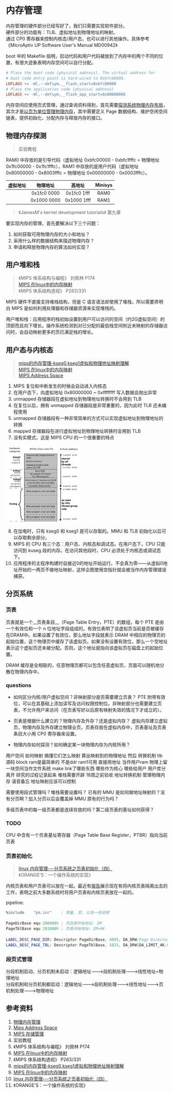 # 内存管理

内存管理的硬件部分已经写好了，我们只需要实现软件部分。  
硬件部分的功能有：TLB、虚拟地址到物理地址的映射。  
通过 CP0 寄存器来控制内核态/用户态，也可以进行其他操作。具体参考《MicroAptiv UP Software User's Manual MD00942》

boot 中的 Makefile 指明，启动代码和用户代码被放到了内存中的两个不同的位置，有很大迹象表明内存空间可以自行分配。
```makefile
# Place the boot code (physical address). The virtual address for
# boot code entry point is hard-wired to 0x9fc00000.
LDFLAGS += -Wl,--defsym,__flash_start=0xbfc00000
# Place the application code (physical address)
LDFLAGS += -Wl,--defsym,__flash_app_start=0x80000000
```

内存空间应使用页式管理，通过查询资料得到，首先需要[探测系统物理内存布局][1]，其次才是[以页为单位管理物理内存][2]，其中需要定义 Page 数据结构、维护空闲空间链表，提供初始化、分配内存与释放内存的接口。

## 物理内存探测

> 实验教程

RAM0 中存放的是引导代码（虚拟地址 0xbfc00000 - 0xbfc1fffc = 物理地址 0x1fc00000 - 0x1fc1fffc），RAM1 中存放的是用户代码（虚拟地址 0x80000000 - 0x8003fffc = 物理地址 0x00000000 - 0x0003fffc）。

| 虚拟地址        | 物理地址        | 高地址         | Minisys                   |
|:-------------:|:-------------:|:-------------:|:---------------------------:|
|             | 0x1fc0 0000 | 0x1fc0 1fff | RAM0                      |
|             | 0x1000 0000 | 0x1000 1fff | RAM1                      |

> 《JamesM's kernel development tutorials》 第九章  


要实现内存的管理，首先要解决以下三个问题：

1. 如何获取可用物理内存的大小和地址？
2. 采用什么样的数据结构来描述物理内存？
3. 申请和释放物理内存的算法如何实现？



## 用户堆和栈

> 《MIPS 体系结构与编程》 刘佩林 P174  
> [MIPS 在linux中的内存映射][3]  
> 《MIPS 体系结构透视》 P263/331

MIPS 硬件不直接支持堆栈结构，但是 C 语言语法却使用了堆栈，所以需要弄明白 MIPS 是如何利用处理器和存储器资源来实现堆栈的。

用户堆和栈：应用程序的栈初始设置到用户可以访问的空间（约2G虚拟空间）的顶部而且向下增长。操作系统检测到对已分配的最低栈空间附近未映射的存储器访问时，会自动映射更多的页已满足栈的增长。

## 用户态与内核态

> [mips的内存管理-kseg0,kseg1虚拟和物理地址映射理解][4]  
> [MIPS 在linux中的内存映射][5]  
> [MIPS Address Space][6]  
> 
1. MIPS 复位和中断发生的时候会自动进入内核态  
2. 在用户态下，向虚拟地址 0x80000000 \~ 0xffffffff 写入数据会抛出异常  
3. unmapped 存储器段在虚拟地址到物理地址转换时不会用到 TLB  
4. 在复位以后，拥有 unmapped 存储器段是非常重要的，因为此时 TLB 还未编程使用  
5. unmapped 存储器段有一种非常简单的方式可以实现虚拟地址到物理地址的转换  
6. mapped 存储器段在进行虚拟地址到物理地址转换时会用到 TLB
7. 没有实模式，这是 MIPS CPU 的一个很重要的特点


<!-- ![内存布局](fig/内存布局.png) -->
<img src="fig/内存布局.png" width = "230" div align=center />

8. 在加电时，只有 kseg0 和 kseg1 是可以存取的。MMU 和 TLB 初始化以后可以存取剩余部分。
9. MIPS 的 CPU 有三个态：用户态、内核态和调试态。在用户态下，CPU 只能访问到 kuseg 段的内存。在访问其他段时，CPU 必须处于内核态或调试态下。
10. 应用程序的主程序构建时自接近0的地址开始运行。不会真为零——从虚拟0地址开始的一两页不做地址映射，这样企图使用空指针就会被当作内存管理错误捕获。

## 分页系统

### 页表

页表就是一个\_\_页表条目\_\_（Page Table Entry，PTE）的数组，每个 PTE 是由一个有效位和一个 n 位地址字段组成的。有效位表明了该虚拟页当前是否被缓存在DRAM中。如果设置了有效位，那么地址字段就表示 DRAM 中相应的物理页的起始位置，这个物理页中缓存了该虚拟页。如果没有设置有效位，那么一个空地址表示这个虚拟页还未被分配。否则，这个地址就指向该虚拟页在磁盘上的起始位置。

DRAM 缓存是全相联的，任意物理页都可以包含任意虚拟页，页面可以随机地分散在物理内存中。

### questions

- 如何区分内核/用户虚拟空间？非映射部分是否需要建立页表？
PTE 附带有效位，可以在其基础上添加读写及访问权限控制位。非映射部分也需要建立页表，不允许用户来访问（在页表写好以后原有映射失效的情况下才成立的）。
- 页表是根据什么建立的？物理内存及外存？还是虚拟内存？
虚拟内存建立虚拟页，物理内存及外存建立物理业页，页表存放在虚拟内存中，页表基址及页表条目大小用 CP0 寄存器来设置。

- 物理内存如何探测？如何确定某一块物理内存为内核所用？

用户空间 如何映射
搞懂它们怎么映射
算出映射到的物理地址 然后
转换机制
tlb 源码
block ram是最简单的 不是ddr
ram1可用 直接用地址 当作用户ram
物理上留一块空间当作文件系统
make link了哪些东西 哪些作为核心 哪些给用户 用户库分离开
研究的过程记录起来
堆栈需要开辟
18周之前验收
地址转换机制 管理物理内存 语音备忘
地址映射应该可以控制

需要使用段式管理吗？堆栈需要设置吗？
已有的 MMU 是如何做地址映射的？没有分页啊？加入分页以后会覆盖掉 MMU 原有的行为吗？

多级页表中的每一级页表都是连续存放的吗？第二级页表的基址如何获得？

### TODO

CPU 中含有一个页表基址寄存器（Page Table Base Register，PTBR）指向当前页表


### 页表初始化

> [linux 内存管理---分页系统之页表初始化（四）][7]  
> 《ORANGE’S：一个操作系统的实现》

内核页表和用户页表可以放在一起。最近有[报告][8]展示现在有将内核页表隔离出去的工作，表明之前大多数系统时将用户页表和内核页表放在一起的。

pipeline: 

```asm
%include    "pm.inc"    ; 常量, 宏, 以及一些说明

PageDirBase equ 200000h ; 页目录开始地址: 2M
PageTblBase equ 201000h ; 页表开始地址: 2M+4K

LABEL_DESC_PAGE_DIR: Descriptor PageDirBase, 4095, DA_DRW;Page Directory
LABEL_DESC_PAGE_TBL: Descriptor PageTblBase, 1023, DA_DRW|DA_LIMIT_4K;Page Tables

```

### 段页式管理

分段机制启动、分页机制未启动：逻辑地址--->段机制处理--->线性地址=物理地址  
分段机制和分页机制都启动：逻辑地址--->段机制处理--->线性地址--->页机制处理--->物理地址


## 参考资料

1. [物理内存管理][9]
2. [Mips Address Space][10]
3. [MIPS 存储管理][11]
4. 实验教程
5. 《MIPS 体系结构与编程》 刘佩林 P174
6. [MIPS 在linux中的内存映射][12]
7. 《MIPS 体系结构透视》 P263/331
8. [mips的内存管理-kseg0,kseg1虚拟和物理地址映射理解][13]
9. [MIPS 在linux中的内存映射][14]
10. [linux 内存管理---分页系统之页表初始化（四）][15]
11. 《ORANGE’S：一个操作系统的实现》

[1]:	https://chyyuu.gitbooks.io/ucore_os_docs/content/lab2/lab2_3_3_2_search_phymem_layout.html
[2]:	https://chyyuu.gitbooks.io/ucore_os_docs/content/lab2/lab2_3_3_3_phymem_pagelevel.html
[3]:	http://www.voidcn.com/article/p-fpioowtl-tp.html
[4]:	http://blog.chinaunix.net/uid-20564848-id-74683.html
[5]:	http://www.voidcn.com/article/p-fpioowtl-tp.html
[6]:	http://www.johnloomis.org/microchip/pic32/memory/memory.html
[7]:	https://blog.csdn.net/whuzm08/article/details/80184175
[8]:	https://linux.cn/article-9201-1.html
[9]:	https://chyyuu.gitbooks.io/ucore_os_docs/content/lab2.html
[10]:	http://www.johnloomis.org/microchip/pic32/memory/memory.html
[11]:	http://imgtec.eetrend.com/d6-imgtec/article/2014-02/1291.html
[12]:	http://www.voidcn.com/article/p-fpioowtl-tp.html
[13]:	http://blog.chinaunix.net/uid-20564848-id-74683.html
[14]:	http://www.voidcn.com/article/p-fpioowtl-tp.html
[15]:	https://blog.csdn.net/whuzm08/article/details/80184175